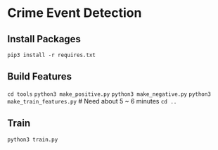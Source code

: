 # Crime Event Detection

## Install Packages

`pip3 install -r requires.txt`

## Build Features

`cd tools`
`python3 make_positive.py`
`python3 make_negative.py`
`python3 make_train_features.py` # Need about 5 ~ 6 minutes
`cd ..`

## Train

`python3 train.py`
